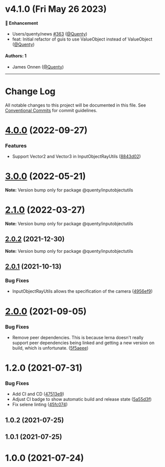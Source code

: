 # v4.1.0 (Fri May 26 2023)

#### 🚀 Enhancement

- Users/quenty/news [#363](https://github.com/Quenty/NevermoreEngine/pull/363) ([@Quenty](https://github.com/Quenty))
- feat: Initial refactor of guis to use ValueObject instead of ValueObject ([@Quenty](https://github.com/Quenty))

#### Authors: 1

- James Onnen ([@Quenty](https://github.com/Quenty))

---

# Change Log

All notable changes to this project will be documented in this file.
See [Conventional Commits](https://conventionalcommits.org) for commit guidelines.

# [4.0.0](https://github.com/Quenty/NevermoreEngine/compare/@quenty/inputobjectutils@3.0.0...@quenty/inputobjectutils@4.0.0) (2022-09-27)


### Features

* Support Vector2 and Vector3 in InputObjectRayUtils ([8843d02](https://github.com/Quenty/NevermoreEngine/commit/8843d02fd1c4e7aa6fee4cbd9cd1cafe076ca7ef))





# [3.0.0](https://github.com/Quenty/NevermoreEngine/compare/@quenty/inputobjectutils@2.1.0...@quenty/inputobjectutils@3.0.0) (2022-05-21)

**Note:** Version bump only for package @quenty/inputobjectutils





# [2.1.0](https://github.com/Quenty/NevermoreEngine/compare/@quenty/inputobjectutils@2.0.2...@quenty/inputobjectutils@2.1.0) (2022-03-27)

**Note:** Version bump only for package @quenty/inputobjectutils





## [2.0.2](https://github.com/Quenty/NevermoreEngine/compare/@quenty/inputobjectutils@2.0.1...@quenty/inputobjectutils@2.0.2) (2021-12-30)

**Note:** Version bump only for package @quenty/inputobjectutils





## [2.0.1](https://github.com/Quenty/NevermoreEngine/compare/@quenty/inputobjectutils@2.0.0...@quenty/inputobjectutils@2.0.1) (2021-10-13)


### Bug Fixes

* InputObjectRayUtils allows the specification of the camera ([4956ef9](https://github.com/Quenty/NevermoreEngine/commit/4956ef91728c9a8f763dab565f56e439981b122f))





# [2.0.0](https://github.com/Quenty/NevermoreEngine/compare/@quenty/inputobjectutils@1.2.0...@quenty/inputobjectutils@2.0.0) (2021-09-05)


### Bug Fixes

* Remove peer dependencies. This is because lerna doesn't really support peer dependencies being linked and getting a new version on build, which is unfortunate. ([5f5aeee](https://github.com/Quenty/NevermoreEngine/commit/5f5aeeea8de9975435309e53679f0ef7064f9dd0))





# 1.2.0 (2021-07-31)


### Bug Fixes

* Add CI and CD ([47513e9](https://github.com/Quenty/NevermoreEngine/commit/47513e9b568162707534af132396dd8756947dd3))
* Adjust CI badge to show automatic build and release state ([5a55d3f](https://github.com/Quenty/NevermoreEngine/commit/5a55d3f19bf8d66a760d67da9b56ed47fab74656))
* Fix selene linting ([45fc074](https://github.com/Quenty/NevermoreEngine/commit/45fc07489ee59127ac6582689f19a0e87c1e5b5a))



## 1.0.2 (2021-07-25)



## 1.0.1 (2021-07-25)



# 1.0.0 (2021-07-24)
